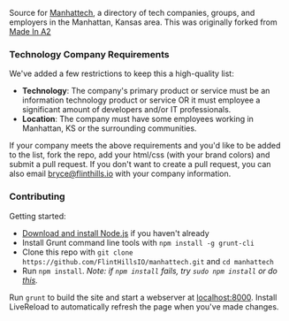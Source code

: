 Source for [Manhattech](http://www.manhattech.com/), a directory of tech companies, groups, and employers in the Manhattan, Kansas area. This was originally forked from [Made In A2](https://github.com/sampl/madeina2)

### Technology Company Requirements

We've added a few restrictions to keep this a high-quality list:

 - **Technology**: The company's primary product or service must be an information technology product or service OR it must employee a significant amount of developers and/or IT professionals.
 - **Location**: The company must have some employees working in Manhattan, KS or the surrounding communities.

If your company meets the above requirements and you'd like to be added to the list, fork the repo, add your html/css (with your brand colors) and submit a pull request. If you don't want to create a pull request, you can also email bryce@flinthills.io with your company information.

### Contributing

Getting started:
 - [Download and install Node.js](http://nodejs.org/) if you haven't already
 - Install Grunt command line tools with `npm install -g grunt-cli`
 - Clone this repo with `git clone https://github.com/FlintHillsIO/manhattech.git` and `cd manhattech`
 - Run `npm install`. *Note: if `npm install` fails, try `sudo npm install` or do [this](http://stackoverflow.com/questions/16151018/npm-throws-error-without-sudo).*

Run `grunt` to build the site and start a webserver at [localhost:8000](http://localhost:8000/). Install LiveReload to automatically refresh the page when you've made changes.
